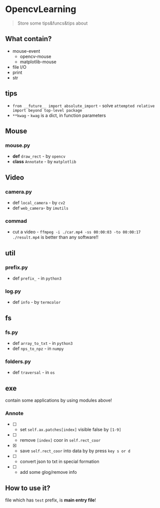 # OpencvLearning
> Store some tips&funcs&tips about

## What contain?

* mouse-event
    * opencv-mouse
    * matplotlib-mouse
* file I/O
* print
* str

## tips

* `from __future__ import absolute_import` - solve `attempted relative import beyond top-level package`
* `**kwag` - `kwag` is a dict, in function parameters

## Mouse

### mouse.py

* **def** `draw_rect` - by `opencv`
* **class** `Annotate` - by `matplotlib`

## Video

### camera.py

* def `local_camera` - by `cv2`
* def `web_camera`- by `imutils`

### commad

* cut a video - `ffmpeg -i ./car.mp4 -ss 00:00:03 -to 00:00:17 ./result.mp4` is better than any software!!

## util

### prefix.py
* def `prefix_` - in `python3`

### log.py

* def `info` - by  `termcolor`

## fs

### fs.py

* def `array_to_txt` - in `python3`
* def `nps_to_npz` - in `numpy`

### folders.py

* def `traversal` - in `os`

## exe

contain some applications by using modules above!

### Annote

* [ ] - set `self.ax.patches[index]` visible false by `[1-9]`
* [ ] - remove `[index]` coor in `self.rect_coor`
* [x] - save `self.rect_coor` into data by by press `key s or d`
* [ ] - convert json to txt in special formation
* [ ] - add some glog/remove info

## How to use it?

file which has `test` prefix, is **main entry file**!